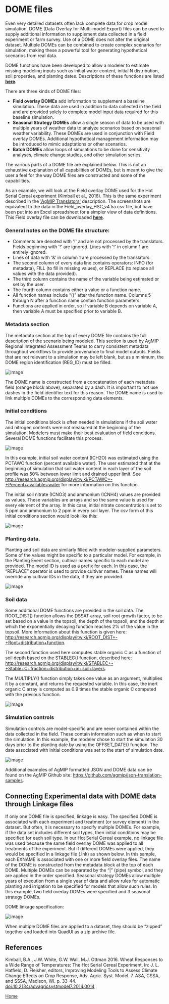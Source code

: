 # DOME files

Even very detailed datasets often lack complete data for crop model simulation. DOME (Data Overlay for Multi-model Export) files can be used to supply additional information to supplement data collected in a field experiment or farm survey. Use of a DOME does not alter the original dataset. Multiple DOMEs can be combined to create complex scenarios for simulation, making these a powerful tool for generating hypothetical scenarios from real data. 

DOME functions have been developed to allow a modeler to estimate missing modeling inputs such as initial water content, initial N distribution, soil properties, and planting dates. Descriptions of these functions are listed [**here**](DOME_functions.md).

There are three kinds of DOME files:
* **Field overlay DOMEs** add information to supplement a baseline simulation. These data are used in addition to data collected in the field and are provided solely to complete model input data required for this baseline simulation. 
* **Seasonal Strategy DOMEs** allow a single season of data to be used with multiple years of weather data to analyze scenarios based on seasonal weather variability. These  DOMEs are used in conjunction with Field overlay DOMEs. Additional hypothetical management information may be introduced to mimic adaptations or other scenarios.
* **Batch DOMEs** allow loops of simulations to be done for sensitivity analyses, climate change studies, and other simulation series. 

The various parts of a DOME file are explained below. This is not an exhaustive explanation of all capabilities of DOMEs, but is meant to give the user a feel for the way DOME files are constructed and some of the capabilities.

As an example, we will look at the Field overlay DOME used for the Hot Serial Cereal experiment (Kimball et al., 2016). This is the same experiment described in the ['AgMIP Translators'](AgMIP_translators.md) description. The screenshots are equivalent to the data in the Field_overlay_HSC_v4.5a.csv file, but have been put into an Excel spreadsheet for a simpler view of data definitions. This Field overlay file can be downloaded [**here**](https://github.com/agmip/json-translation-samples/blob/master/Wheat_HSC_SHORT/Field_overlay_HSC_v4.5.zip?raw=true). 

### General notes on the DOME file structure:
* Comments are denoted with '!' and are not processed by the translators. Fields beginning with '!' are ignored. Lines with '!' in column 1 are entirely ignored.
* Lines of data with '&' in column 1 are processed by the translators.
* The second column of every data line contains operators: INFO (for metadata), FILL (to fill in missing values), or REPLACE (to replace all values with the data provided).
* The third column contains the name of the variable being estimated or set by the user.
* The fourth column contains either a value or a function name. 
* All function names include “()” after the function name. Columns 5 through N after a function name contain function parameters. 
* Functions are applied in order, so if variable B depends on variable A, then variable A must be specified prior to variable B. 

### Metadata section
The metadata section at the top of every DOME file contains the full description of the scenario being modeled. This section is used by AgMIP Regional Integrated Assessment Teams to carry consistent metadata throughout workflows to provide provenance to final model outputs. Fields that are not relevant to a simulation may be left blank, but as a minimum, the DOME region identification (REG_ID) must be filled.

![image](https://raw.githubusercontent.com/agmip/agmip.github.io/master/docs/images/DOME1.JPG)

The DOME name is constructed from a concatenation of each metadata field (orange block above), separated by a dash. It is important to not use dashes in the field identifier text for this reason. The DOME name is used to link multiple DOMEs to the corresponding data elements.

### Initial conditions
The initial conditions block is often needed in simulations if the soil water and nitrogen contents were not measured at the beginning of the simulation. Modelers must make their best evaluation of field conditions. Several DOME functions facilitate this process.

![image](https://raw.githubusercontent.com/agmip/agmip.github.io/master/docs/images/DOME2.JPG)

In this example, initial soil water content (ICH2O) was estimated using the PCTAWC function (percent available water). The user estimated that at the beginning of simulation that soil water content in each layer of the soil profile was 50% between lower limit and drained upper limit. See http://research.agmip.org/display/itwiki/PCTAWC+-+Percent+available+water for more information on this function.

The initial soil nitrate (ICNO3) and ammonium (ICNH4) values are provided as values. These variables are arrays and so the same value is used for every element of the array. In this case, initial nitrate concentration is set to 5 ppm and ammonium to 2 ppm in every soil layer.
The csv form of this initial conditions section would look like this:

![image](https://raw.githubusercontent.com/agmip/agmip.github.io/master/docs/images/DOME3.JPG)

### Planting data. 
Planting and soil data are similarly filled with modeler-supplied parameters. Some of the values might be specific to a particular model. For example, in the Planting Event section, cultivar names specific to each model are provided. The model ID is used as a prefix for each. In this case, the “REPLACE” operator is used to provide cultivar names. These names will override any cultivar IDs in the data, if they are provided.

![image](https://raw.githubusercontent.com/agmip/agmip.github.io/master/docs/images/DOME4.JPG)

### Soil data
Some additional DOME functions are provided in the soil data. The ROOT_DIST() function allows the DSSAT array, soil root growth factor, to be set based on a value in the topsoil, the depth of the topsoil, and the depth at which the exponentially decaying function reaches 2% of the value in the topsoil.  More information about this function is given here: http://research.agmip.org/display/itwiki/ROOT_DIST+-+Root+distribution+function. 

The second function used here computes stable organic C as a function of soil depth based on the STABLEC() function, described here: http://research.agmip.org/display/itwiki/STABLEC+-+Stable+C+fraction+distribution+in+soil+layers. 

The MULTIPLY() function simply takes one value as an argument, multiplies it by a constant, and returns the requested variable. In this case, the inert organic C array is computed as 0.9 times the stable organic C computed with the previous function.

![image](https://raw.githubusercontent.com/agmip/agmip.github.io/master/docs/images/DOME5.JPG)

### Simulation controls 
Simulation controls are model-specific and are never contained within the data collected in the field. These contain information such as when to start the simulation. In this example, the modeler chose to start the simulation 30 days prior to the planting date by using the OFFSET_DATE() function. The date associated with initial conditions was set to the start of simulation date.

![image](https://raw.githubusercontent.com/agmip/agmip.github.io/master/docs/images/DOME6.JPG)

Additional examples of AgMIP formatted JSON and DOME data can be found on the AgMIP Github site:
https://github.com/agmip/json-translation-samples. 



## Connecting Experimental data with DOME data through Linkage files

If only one DOME file is specified, linkage is easy. The specified DOME is associated with each experiment and treatment (or survey element) in the dataset. But often, it is necessary to specify multiple DOMEs. For example, if the data set includes different soil types, then initial conditions may be specified for each soil type. In our Hot Serial Cereal example, no linkage file was used because the same field overlay DOME was applied to all treatments of the experiment. But if different DOMEs were applied, they would be specified in a linkage file (.lnk) as shown below. In this sample, each EXNAME is associated with one or more field overlay files. The name of the DOME is constructed from the metadata block at the top of each DOME. Multiple DOMEs can be separated by the “|” (pipe) symbol, and they are applied in the order specified. Seasonal strategy DOMEs allow multiple years of execution from a single year of data and allow rules for automatic planting and irrigation to be specified for models that allow such rules. In this example, two field overlay DOMEs were specified and 3 seasonal strategy DOMEs.

DOME linkage specification:

![image](https://raw.githubusercontent.com/agmip/agmip.github.io/master/docs/images/Linkage.JPG)

When multiple DOME files are applied to a dataset, they should be “zipped” together and loaded into QuadUI as a zip archive file.

## References

Kimball, B.A., J.W. White, G.W. Wall, M.J. Ottman 2016. Wheat Responses to a Wide Range of Temperatures: The Hot Serial Cereal Experiment. In: J. L. Hatfield, D. Fleisher, editors, Improving Modeling Tools to Assess Climate Change Effects on Crop Response, Adv. Agric. Syst. Model. 7. ASA, CSSA, and SSSA, Madison, WI. p. 33-44. [doi:10.2134/advagricsystmodel7.2014.0014](https://doi.org/10.2134/advagricsystmodel7.2014.0014)



[Home](index.md)
